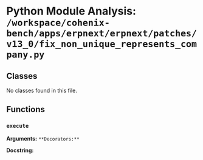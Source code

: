 # Python Module Analysis: `/workspace/cohenix-bench/apps/erpnext/erpnext/patches/v13_0/fix_non_unique_represents_company.py`

## Classes

No classes found in this file.


## Functions

### `execute`
**Arguments:** ``
**Decorators:** ``

**Docstring:**
```

```

